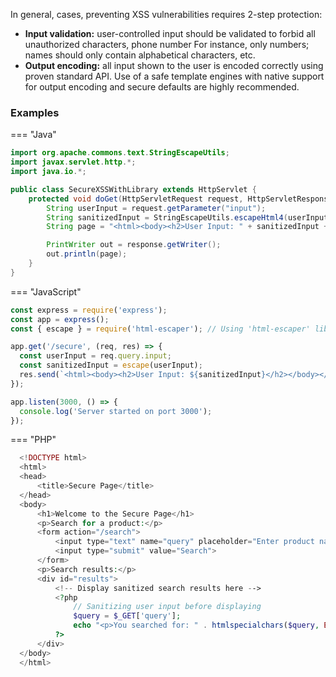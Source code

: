 In general, cases, preventing XSS vulnerabilities requires 2-step protection:

* **Input validation:** user-controlled input should be validated to forbid all unauthorized characters, phone number
  For instance, only numbers; names should only contain alphabetical characters, etc.
* **Output encoding:** all input shown to the user is encoded correctly using proven standard API. Use of a safe
  template engines with native support for output encoding and secure defaults are highly recommended.

### Examples

=== "Java"
  ```java
  import org.apache.commons.text.StringEscapeUtils;
  import javax.servlet.http.*;
  import java.io.*;
  
  public class SecureXSSWithLibrary extends HttpServlet {
      protected void doGet(HttpServletRequest request, HttpServletResponse response) throws IOException {
          String userInput = request.getParameter("input");
          String sanitizedInput = StringEscapeUtils.escapeHtml4(userInput);
          String page = "<html><body><h2>User Input: " + sanitizedInput + "</h2></body></html>";
  
          PrintWriter out = response.getWriter();
          out.println(page);
      }
  }
  ```
=== "JavaScript"
  ```javascript
  const express = require('express');
  const app = express();
  const { escape } = require('html-escaper'); // Using 'html-escaper' library
  
  app.get('/secure', (req, res) => {
    const userInput = req.query.input;
    const sanitizedInput = escape(userInput);
    res.send(`<html><body><h2>User Input: ${sanitizedInput}</h2></body></html>`);
  });
  
  app.listen(3000, () => {
    console.log('Server started on port 3000');
  });
  ```


=== "PHP"
  ```php
    <!DOCTYPE html>
    <html>
    <head>
        <title>Secure Page</title>
    </head>
    <body>
        <h1>Welcome to the Secure Page</h1>
        <p>Search for a product:</p>
        <form action="/search">
            <input type="text" name="query" placeholder="Enter product name">
            <input type="submit" value="Search">
        </form>
        <p>Search results:</p>
        <div id="results">
            <!-- Display sanitized search results here -->
            <?php
                // Sanitizing user input before displaying
                $query = $_GET['query'];
                echo "<p>You searched for: " . htmlspecialchars($query, ENT_QUOTES, 'UTF-8') . "</p>";
            ?>
        </div>
    </body>
    </html>
  ```
